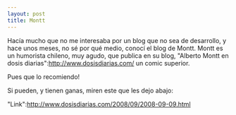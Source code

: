 ```yaml
--- 
layout: post
title: Montt
---
```

Hac&iacute;a mucho que no me interesaba por un blog que no sea de desarrollo, y hace unos meses, no s&eacute; por qu&eacute; medio, conoc&iacute; el blog de Montt. Montt es un humorista chileno, muy agudo, que publica en su blog, "Alberto Montt en dosis diarias":http://www.dosisdiarias.com/ un comic superior. 

Pues que lo recomiendo!

Si pueden, y tienen ganas, miren este que les dejo abajo: 

"Link":http://www.dosisdiarias.com/2008/09/2008-09-09.html
